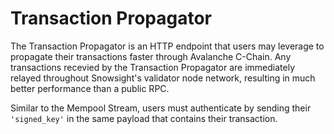 # Transaction Propagator

The Transaction Propagator is an HTTP endpoint that users may leverage to propagate their transactions faster through Avalanche C-Chain.  Any transactions recevied by the Transaction Propagator are immediately relayed throughout Snowsight's validator node network, resulting in  much better performance than a public RPC.

Similar to the Mempool Stream, users must authenticate by sending their `'signed_key'` in the same payload that contains their transaction.&#x20;

